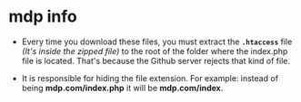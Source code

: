 # mdp info


- Every time you download these files, you must extract the **`.htaccess`** file _(It's inside the zipped file)_ to the root of the folder where the index.php file is located. That's because the Github server rejects that kind of file.

- It is responsible for hiding the file extension. For example: instead of being **mdp.com/index.php** it will be **mdp.com/index**.

